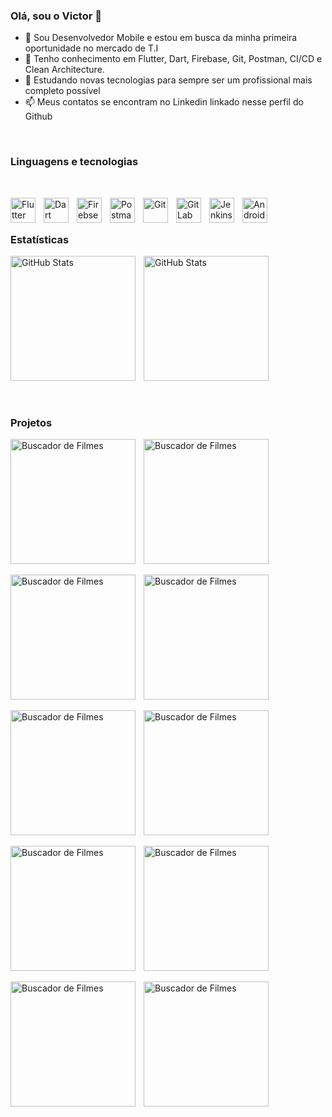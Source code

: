 ### Olá, sou o Victor 👋

- 🔭 Sou Desenvolvedor Mobile e estou em busca da minha primeira oportunidade no mercado de T.I
- 🌱 Tenho conhecimento em Flutter, Dart, Firebase, Git, Postman, CI/CD e Clean Architecture.
- 👯 Estudando novas tecnologias para sempre ser um profissional mais completo possível
- 📫 Meus contatos se encontram no Linkedin linkado nesse perfil do Github

<br/>

<h3>Linguagens e tecnologias</h3>

<br/>

<img 
    align="left" 
    alt="Flutter"
    title="Flutter" 
    width="40px" 
    style="padding-right: 10px;" 
    src="https://img.icons8.com/?size=100&id=7I3BjCqe9rjG&format=png&color=000000" 
/>
<img 
    align="left" 
    alt="Dart" 
    title="Dart"
    width="40px" 
    style="padding-right: 10px;" 
    src="https://img.icons8.com/?size=100&id=7AFcZ2zirX6Y&format=png&color=000000" 
/>
<img 
    align="left" 
    alt="Firebse" 
    title="Firebase"
    width="40px" 
    style="padding-right: 10px;" 
    src="https://img.icons8.com/?size=100&id=62452&format=png&color=000000" 
/>
<img 
    align="left" 
    alt="Postman"
    title="Postman" 
    width="40px" 
    style="padding-right: 10px;" 
    src="https://www.svgrepo.com/show/354202/postman-icon.svg" 
/>
<img 
    align="left" 
    alt="Git"
    title="Git" 
    width="40px" 
    style="padding-right: 10px;" 
    src="https://cdn.jsdelivr.net/gh/devicons/devicon@latest/icons/git/git-original.svg" 
/>
<img 
    align="left" 
    alt="GitLab" 
    title="GitLab"
    width="40px" 
    style="padding-right: 10px;" 
    src="https://www.svgrepo.com/show/373625/gitlab.svg" 
/>
<img 
    align="left" 
    alt="Jenkins" 
    title="Jenkins"
    width="40px" 
    style="padding-right: 10px;" 
    src="https://www.svgrepo.com/show/353929/jenkins.svg" 
/>
<img 
    align="left" 
    alt="Android Studio" 
    title="Android Studio"
    width="40px" 
    style="padding-right: 10px;" 
    src="https://upload.wikimedia.org/wikipedia/commons/thumb/c/c1/Android_Studio_icon_%282023%29.svg/1200px-Android_Studio_icon_%282023%29.svg.png" 
/>

<br/>
<br/>

<h3>Estatísticas</h3>

<p>
  <img 
    align="left" 
    alt="GitHub Stats" 
    height="200" 
    style="padding-right: 10px;" 
    src="https://github-readme-stats.vercel.app/api?username=victoramos1&show_icons=true&theme=radical&include_all_commits=true&locale=pt-br" 
  />
<img 
    align="left" 
    alt="GitHub Stats" 
    height="200" 
    src="https://github-readme-stats.vercel.app/api/top-langs/?username=victoramos1&theme=radical&layout=donut&custom_title=Linguagens" 
  />
</p>

<br clear="left"/>

<br/>
<br/>

<h3>Projetos</h3>
<p>
  <a href="https://github.com/victoramos1/buscador-filmes-flutter" target="_blank">
  <img 
    align="left" 
    alt="Buscador de Filmes" 
    height="200" 
    style="padding-right: 10px;" 
    src="https://github-readme-stats.vercel.app/api/pin/?username=victoramos1&repo=buscador-filmes-flutter&theme=radical" 
  />
</a>
  <a href="https://github.com/victoramos1/preco-bitcoin" target="_blank">
  <img 
    align="left" 
    alt="Buscador de Filmes" 
    height="200" 
    style="padding-right: 10px;" 
    src="https://github-readme-stats.vercel.app/api/pin/?username=victoramos1&repo=preco-bitcoin&theme=radical" 
  />
</a>
    <br clear="left"/>
    <br/>
  <a href="https://github.com/victoramos1/cara-ou-coroa" target="_blank">
  <img 
    align="left" 
    alt="Buscador de Filmes" 
    height="200" 
    style="padding-right: 10px;" 
    src="https://github-readme-stats.vercel.app/api/pin/?username=victoramos1&repo=cara-ou-coroa&theme=radical" 
  />
</a>
  <a href="https://github.com/victoramos1/jokenpo" target="_blank">
  <img 
    align="left" 
    alt="Buscador de Filmes" 
    height="200" 
    style="padding-right: 10px;" 
    src="https://github-readme-stats.vercel.app/api/pin/?username=victoramos1&repo=jokenpo&theme=radical" 
  />
</a>
    <br clear="left"/>
    <br/>
  <a href="https://github.com/victoramos1/frases-do-dia" target="_blank">
  <img 
    align="left" 
    alt="Buscador de Filmes" 
    height="200" 
    style="padding-right: 10px;" 
    src="https://github-readme-stats.vercel.app/api/pin/?username=victoramos1&repo=frases-do-dia&theme=radical" 
  />
</a>
  <a href="https://github.com/victoramos1/alcool-ou-gasolina" target="_blank">
  <img 
    align="left" 
    alt="Buscador de Filmes" 
    height="200" 
    style="padding-right: 10px;" 
    src="https://github-readme-stats.vercel.app/api/pin/?username=victoramos1&repo=alcool-ou-gasolina&theme=radical" 
  />
</a>
    <br clear="left"/>
    <br/>
  <a href="https://github.com/victoramos1/lista-de-tarefas" target="_blank">
  <img 
    align="left" 
    alt="Buscador de Filmes" 
    height="200" 
    style="padding-right: 10px;" 
    src="https://github-readme-stats.vercel.app/api/pin/?username=victoramos1&repo=lista-de-tarefas&theme=radical" 
  />
</a>
  <a href="https://github.com/victoramos1/atm-consultoria" target="_blank">
  <img 
    align="left" 
    alt="Buscador de Filmes" 
    height="200" 
    style="padding-right: 10px;" 
    src="https://github-readme-stats.vercel.app/api/pin/?username=victoramos1&repo=atm-consultoria&theme=radical" 
  />
</a>
    <br clear="left"/>
    <br/>
  <a href="https://github.com/victoramos1/clima-cidades" target="_blank">
  <img 
    align="left" 
    alt="Buscador de Filmes" 
    height="200" 
    style="padding-right: 10px;" 
    src="https://github-readme-stats.vercel.app/api/pin/?username=victoramos1&repo=clima-cidades&theme=radical" 
  />
</a>
  <a href="https://github.com/victoramos1/calculadora-imc" target="_blank">
  <img 
    align="left" 
    alt="Buscador de Filmes" 
    height="200" 
    style="padding-right: 10px;" 
    src="https://github-readme-stats.vercel.app/api/pin/?username=victoramos1&repo=calculadora-imc&theme=radical" 
  />
</a>
</p>






